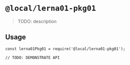 # `@local/lerna01-pkg01`

> TODO: description

## Usage

```
const lerna01Pkg01 = require('@local/lerna01-pkg01');

// TODO: DEMONSTRATE API
```
